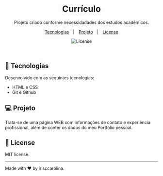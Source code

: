 <h1 align="center"> Currículo </h1>

<p align="center">
Projeto criado conforme necessidadades dos estudos acadêmicos.
</p>

<p align="center">
  <a href="#-tecnologias">Tecnologias</a>&nbsp;&nbsp;&nbsp;|&nbsp;&nbsp;&nbsp;
  <a href="#-projeto">Projeto</a>&nbsp;&nbsp;&nbsp;|&nbsp;&nbsp;&nbsp;
  <a href="#memo-license">License</a>
</p>

<p align="center">
  <img alt="License" src="https://img.shields.io/static/v1?label=license&message=MIT&color=49AA26&labelColor=000000">
</p>

<br>

## 🚀 Tecnologias

Desenvolvido com as seguintes tecnologias:

- HTML e CSS
- Git e Github

## 💻 Projeto
Trata-se de uma página WEB com informações de contato e experiência profissional, além de conter os dados do meu Portfólio pessoal. 

## :memo: License

MIT license.

---

Made with ♥ by irisccarolina.
